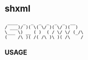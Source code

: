 # shxml

<!-- BEGIN-BANNER -f "Graceful" -w "<pre>" "</pre>" "shxml" -->
<pre>
 ____  _  _  _  _  _  _  __
/ ___)/ )( \( \/ )( \/ )(  )
\___ \) __ ( )  ( / \/ \/ (_/\
(____/\_)(_/(_/\_)\_)(_/\____/
</pre>
<!-- END-BANNER -->

## USAGE
